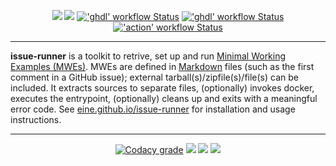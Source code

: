 <p align="center">
  <a title="Documentation" href="https://umarcor.github.io/issue-runner"><img src="https://img.shields.io/website.svg?label=umarcor.github.io%2Fissue-runner&longCache=true&style=flat-square&url=http%3A%2F%2Fumarcor.github.io%2Fissue-runner%2Findex.html"></a><!--
  -->
  <a title="godoc.org" href="https://godoc.org/github.com/umarcor/issue-runner/tool"><img src="https://img.shields.io/badge/godoc-reference-5272B4.svg?longCache=true&style=flat-square"></a><!--
  -->
  <a title="'doc' workflow Status" href="https://github.com/umarcor/issue-runner/actions?query=workflow%3Adoc"><img alt="'ghdl' workflow Status" src="https://img.shields.io/github/workflow/status/umarcor/issue-runner/doc?longCache=true&style=flat-square&label=doc"></a><!--
  -->
  <a title="'tool' workflow Status" href="https://github.com/umarcor/issue-runner/actions?query=workflow%3Atool"><img alt="'ghdl' workflow Status" src="https://img.shields.io/github/workflow/status/umarcor/issue-runner/tool?longCache=true&style=flat-square&label=tool"></a><!--
  -->
  <a title="'action' workflow Status" href="https://github.com/umarcor/issue-runner/actions?query=workflow%3Aaction"><img alt="'action' workflow Status" src="https://img.shields.io/github/workflow/status/umarcor/issue-runner/action?longCache=true&style=flat-square&label=action"></a><!--
  -->
</p>

---

**issue-runner** is a toolkit to retrive, set up and run [Minimal Working Examples (MWEs)](https://en.wikipedia.org/wiki/Minimal_working_example). MWEs are defined in [Markdown](https://en.wikipedia.org/wiki/Markdown) files (such as the first comment in a GitHub issue); external tarball(s)/zipfile(s)/file(s) can be included. It extracts sources to separate files, (optionally) invokes docker, executes the entrypoint, (optionally) cleans up and exits with a meaningful error code. See [eine.github.io/issue-runner](https://eine.github.io/issue-runner) for installation and usage instructions.

---

<p align="center">
  <a title="Codacy" href="https://app.codacy.com/manual/umarcor/issue-runner/dashboard"><img alt="Codacy grade" src="https://img.shields.io/codacy/grade/66830b37677941949d500400e2c7d1c8?longCache=true&label=quality&logo=codacy&style=flat-square"></a><!--
  -->
  <a title="Go Report Card" href="https://goreportcard.com/report/github.com/umarcor/issue-runner"><img src="https://goreportcard.com/badge/github.com/umarcor/issue-runner?longCache=true&style=flat-square"></a><!--
  -->
  <a title="Dependency Status" href="https://david-dm.org/umarcor/issue-runner"><img src="https://img.shields.io/david/umarcor/issue-runner.svg?longCache=true&style=flat-square&label=deps&logo=npm"></a><!--
  -->
  <a title="DevDependency Status" href="https://david-dm.org/umarcor/issue-runner?type=dev"><img src="https://img.shields.io/david/dev/umarcor/issue-runner.svg?longCache=true&style=flat-square&label=devdeps&logo=npm"></a><!--
  -->
</p>
